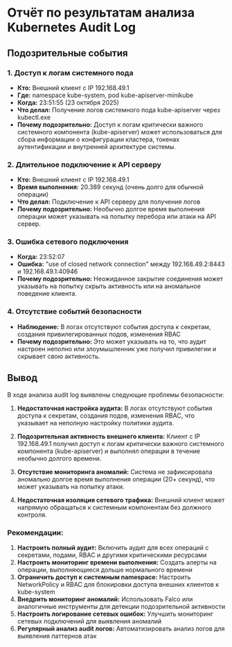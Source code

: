 # Отчёт по результатам анализа Kubernetes Audit Log

## Подозрительные события

### 1. Доступ к логам системного пода
- **Кто:** Внешний клиент с IP 192.168.49.1
- **Где:** namespace kube-system, pod kube-apiserver-minikube
- **Когда:** 23:51:55 (23 октября 2025)
- **Что делал:** Получение логов системного пода kube-apiserver через kubectl.exe
- **Почему подозрительно:** Доступ к логам критически важного системного компонента (kube-apiserver) может использоваться для сбора информации о конфигурации кластера, токенах аутентификации и внутренней архитектуре системы.

### 2. Длительное подключение к API серверу
- **Кто:** Внешний клиент с IP 192.168.49.1
- **Время выполнения:** 20.389 секунд (очень долго для обычной операции)
- **Что делал:** Подключение к API серверу для получения логов
- **Почему подозрительно:** Необычно долгое время выполнения операции может указывать на попытку перебора или атаки на API сервер.

### 3. Ошибка сетевого подключения
- **Когда:** 23:52:07
- **Ошибка:** "use of closed network connection" между 192.168.49.2:8443 и 192.168.49.1:40946
- **Почему подозрительно:** Неожиданное закрытие соединения может указывать на попытку скрыть активность или на аномальное поведение клиента.

### 4. Отсутствие событий безопасности
- **Наблюдение:** В логах отсутствуют события доступа к секретам, создания привилегированных подов, изменения RBAC
- **Почему подозрительно:** Это может указывать на то, что аудит настроен неполно или злоумышленник уже получил привилегии и скрывает свою активность.

## Вывод

В ходе анализа audit log выявлены следующие проблемы безопасности:

1. **Недостаточная настройка аудита:** В логах отсутствуют события доступа к секретам, создания подов, изменения RBAC, что указывает на неполную настройку политики аудита.

2. **Подозрительная активность внешнего клиента:** Клиент с IP 192.168.49.1 получил доступ к логам критически важного системного компонента (kube-apiserver) и выполнял операции в течение необычно долгого времени.

3. **Отсутствие мониторинга аномалий:** Система не зафиксировала аномально долгое время выполнения операции (20+ секунд), что может указывать на попытку атаки.

4. **Недостаточная изоляция сетевого трафика:** Внешний клиент может напрямую обращаться к системным компонентам без должного контроля.

### Рекомендации:

1. **Настроить полный аудит:** Включить аудит для всех операций с секретами, подами, RBAC и другими критическими ресурсами
2. **Настроить мониторинг времени выполнения:** Создать алерты на операции, выполняющиеся дольше нормального времени
3. **Ограничить доступ к системным namespace:** Настроить NetworkPolicy и RBAC для блокировки доступа внешних клиентов к kube-system
4. **Внедрить мониторинг аномалий:** Использовать Falco или аналогичные инструменты для детекции подозрительной активности
5. **Настроить логирование сетевых ошибок:** Улучшить мониторинг сетевых подключений для выявления аномалий
6. **Регулярный анализ audit логов:** Автоматизировать анализ логов для выявления паттернов атак
